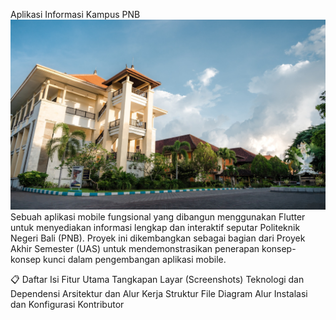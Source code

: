 Aplikasi Informasi Kampus PNB
![alt text](assets/kampus1.jpg)
Sebuah aplikasi mobile fungsional yang dibangun menggunakan Flutter untuk menyediakan informasi lengkap dan interaktif seputar Politeknik Negeri Bali (PNB). Proyek ini dikembangkan sebagai bagian dari Proyek Akhir Semester (UAS) untuk mendemonstrasikan penerapan konsep-konsep kunci dalam pengembangan aplikasi mobile.

📋 Daftar Isi
Fitur Utama
Tangkapan Layar (Screenshots)
Teknologi dan Dependensi
Arsitektur dan Alur Kerja
Struktur File
Diagram Alur
Instalasi dan Konfigurasi
Kontributor
